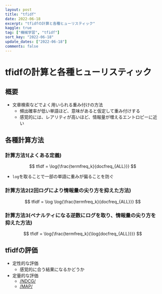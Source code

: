 ```yaml
---
layout: post
title: "tfidf"
date: 2022-06-18
excerpt: "tfidfの計算と各種ヒューリスティック"
kaggle: true
tag: ["機械学習", "tfidf"]
sort_key: "2022-06-18"
update_dates: ["2022-06-18"]
comments: false
---
```


# tfidfの計算と各種ヒューリスティック

## 概要
 - 文章検索などでよく用いられる重み付けの方法
   - 頻出確率が低い単語ほど、意味があると仮定して重み付けする
   - 感覚的には、レアリティが高いほど、情報量が増えるエントロピーに近い

## 各種計算方法

### 計算方法1(よくある定義)
$$
tfidf = \log{\frac{termfreq_k}{docfreq_{ALL}}}
$$
 - `log`を取ることで一部の単語に重みが偏ることを防ぐ

### 計算方法2(2回ログにより情報量の尖り方を抑えた方法)
$$
tfidf = \log \log{\frac{termfreq_k}{docfreq_{ALL}}}
$$

### 計算方法3(ペナルティになる逆数にログを取り、情報量の尖り方を抑えた方法)
$$
tfidf = \log{\frac{termfreq_k}{\log{docfreq_{ALL}}}}
$$

## tfidfの評価
 - 定性的な評価
   - 感覚的に合う結果になるかどうか
 - 定量的な評価
   - [/NDCG/](/NDCG/)
   - [/MAP/](/MAP/)
